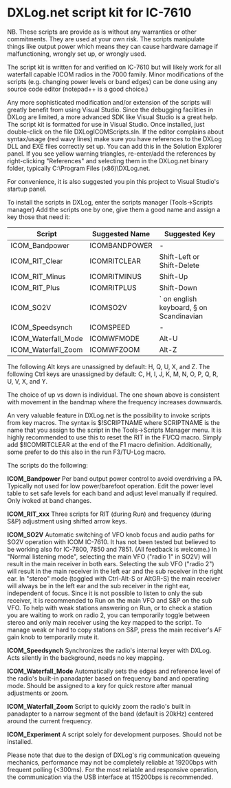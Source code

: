 ﻿# DXLog.net script kit for IC-7610 

NB. These scripts are provide as is without any warranties or other commitments.
They are used at your own risk. The scripts manipulate things like output power 
which means they can cause hardware damage if malfunctioning,  wrongly set up, 
or wrongly used.

The script kit is written for and verified on IC-7610 but will likely work for all 
waterfall capable ICOM radios in the 7000 family.
Minor modifications of the scripts (e.g. changing power levels or band edges) can be 
done using any source code editor (notepad++ is a good choice.)

Any more sophisticated modification and/or extension of the scripts will greatly 
benefit from using Visual Studio.
Since the debugging facilities in DXLog are limited, a more advanced SDK like 
Visual Studio is a great help.
The script kit is formatted for use in Visual Studio. Once installed, just 
double-click on the file DXLogICOMScripts.sln.
If the editor complains about syntax/usage (red wavy lines) make sure you have 
references to the DXLog DLL and EXE files correctly set up. You can add this in 
the Solution Explorer panel. If you see yellow warning triangles, re-enter/add 
the references by right-clicking "References" and selecting them in the 
DXLog.net binary folder, typically C:\Program Files (x86)\DXLog.net.

For convenience, it is also suggested you pin this project to Visual Studio's 
startup panel.

To install the scripts in DXLog, enter the scripts manager (Tools->Scripts manager)
Add the scripts one by one, give them a good name and assign a key those that need it:

| Script              | Suggested Name | Suggested Key                            |
|---------------------|----------------|------------------------------------------|
| ICOM_Bandpower      | ICOMBANDPOWER  | -                                        |
| ICOM_RIT_Clear      | ICOMRITCLEAR   | Shift-Left or Shift-Delete               | 
| ICOM_RIT_Minus      | ICOMRITMINUS   | Shift-Up                                 | 
| ICOM_RIT_Plus       | ICOMRITPLUS    | Shift-Down                               | 
| ICOM_SO2V           | ICOMSO2V       | ` on english keyboard, § on Scandinavian | 
| ICOM_Speedsynch     | ICOMSPEED      | -                                        | 
| ICOM_Waterfall_Mode | ICOMWFMODE     | Alt-U                                    | 
| ICOM_Waterfall_Zoom | ICOMWFZOOM     | Alt-Z                                    | 

The following Alt keys are unassigned by default: H, Q, U, X, and Z.
The following Ctrl keys are unassigned by default: C, H, I, J, K, M, N, O, P, 
Q, R, U, V, X, and Y.

The choice of up vs down is individual. The one shown above is consistent with 
movement in the bandmap where the frequency increases downwards. 

An very valuable feature in DXLog.net is the possibility to invoke scripts 
from key macros. The syntax is $!SCRIPTNAME where SCRIPTNAME is the name that 
you assign to the script in the Tools->Scripts Manager menu. 
It is highly recommended to use this to reset the RIT in the F1/CQ macro. 
Simply add $!ICOMRITCLEAR at the end of the F1 macro definition. 
Additionally, some prefer to do this also in the run F3/TU-Log macro. 

The scripts do the following:

**ICOM_Bandpower** Per band output power control to avoid overdriving a PA. 
Typically not used for low power/barefoot operation. Edit the power level table 
to set safe levels for each band and adjust level manually if required. 
Only ivoked at band changes. 

**ICOM_RIT_xxx** Three scripts for RIT (during Run) and frequency (during S&P) adjustment 
using shifted arrow keys. 

**ICOM_SO2V** Automatic switching of VFO knob focus and audio paths for SO2V operation 
with ICOM IC-7610. It has not been tested but believed to be working also for IC-7800, 
7850 and 7851. (All feedback is welcome.) In "Normal listening mode", selecting the 
main VFO ("radio 1" in SO2V) will result in the main receiver in both ears. 
Selecting the sub VFO ("radio 2") will result in the main receiver in the left ear 
and the sub receiver in the right ear. In "stereo" mode (toggled with Ctrl-Alt-S 
or AltGR-S) the main receiver will always be in the left ear and the sub receiver 
in the right ear, independent of focus. Since it is not possible to listen to only 
the sub receiver, it is recommended to Run on the main VFO and S&P on the sub VFO. 
To help with weak stations answering on Run, or to check a station you are waiting 
to work on radio 2, you can temporarily toggle between stereo and only main receiver 
using the key mapped to the script. To manage weak or hard to copy stations on S&P, 
press the main receiver's AF gain knob to temporarily mute it. 

**ICOM_Speedsynch** Synchronizes the radio's internal keyer with DXLog. Acts silently in 
the background, needs no key mapping.

**ICOM_Waterfall_Mode** Automatically sets the edges and reference level of the 
radio's built-in panadapter based on frequency band and operating mode. 
Should be assigned to a key for quick restore after manual adjustments or zoom.

**ICOM_Waterfall_Zoom** Script to quickly zoom the radio's built in panadapter to a 
narrow segment of the band (default is 20kHz) centered around the current frequency.

**ICOM_Experiment** A script solely for development purposes. Should not be installed. 

Please note that due to the design of DXLog's rig communication queueing mechanics, 
performance may not be completely reliable at 19200bps with frequent polling (<300ms). 
For the most reliable and responsive operation, the communication via the USB interface 
at 115200bps is recommended.
